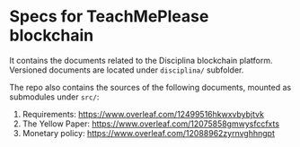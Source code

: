 # Specs for TeachMePlease blockchain

It contains the documents related to the Disciplina blockchain platform. Versioned documents are located under `disciplina/` subfolder.

The repo also contains the sources of the following documents, mounted as submodules under `src/`:
1. Requirements: https://www.overleaf.com/12499516hkwxvbybjtvk
1. The Yellow Paper: https://www.overleaf.com/12075858gmwysfccfxts
1. Monetary policy: https://www.overleaf.com/12088962zyrnvghhngpt

